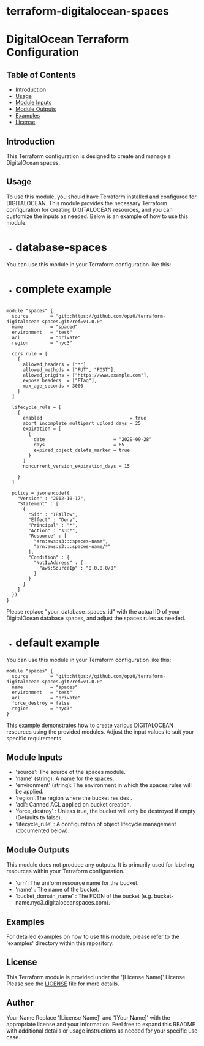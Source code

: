 # terraform-digitalocean-spaces
# DigitalOcean Terraform Configuration

## Table of Contents

- [Introduction](#introduction)
- [Usage](#usage)
- [Module Inputs](#module-inputs)
- [Module Outputs](#module-outputs)
- [Examples](#examples)
- [License](#license)

## Introduction
This Terraform configuration is designed to create and manage a DigitalOcean spaces.

## Usage
To use this module, you should have Terraform installed and configured for DIGITALOCEAN. This module provides the necessary Terraform configuration for creating DIGITALOCEAN resources, and you can customize the inputs as needed. Below is an example of how to use this module:


- # database-spaces
You can use this module in your Terraform configuration like this:
- # complete example
```hcl

module "spaces" {
  source        = "git::https://github.com/opz0/terraform-digitalocean-spaces.git?ref=v1.0.0"
  name          = "spaced"
  environment   = "test"
  acl           = "private"
  region        = "nyc3"

  cors_rule = [
    {
      allowed_headers = ["*"]
      allowed_methods = ["PUT", "POST"],
      allowed_origins = ["https://www.example.com"],
      expose_headers  = ["ETag"],
      max_age_seconds = 3000
    }
  ]

  lifecycle_rule = [
    {
      enabled                                = true
      abort_incomplete_multipart_upload_days = 25
      expiration = [
        {
          date                         = "2029-09-28"
          days                         = 65
          expired_object_delete_marker = true
        }
      ]
      noncurrent_version_expiration_days = 15

    }
  ]

  policy = jsonencode({
    "Version" : "2012-10-17",
    "Statement" : [
      {
        "Sid" : "IPAllow",
        "Effect" : "Deny",
        "Principal" : "*",
        "Action" : "s3:*",
        "Resource" : [
          "arn:aws:s3:::spaces-name",
          "arn:aws:s3:::spaces-name/*"
        ],
        "Condition" : {
          "NotIpAddress" : {
            "aws:SourceIp" : "0.0.0.0/0"
          }
        }
      }
    ]
  })
}
```
Please replace "your_database_spaces_id" with the actual ID of your DigitalOcean database spaces, and adjust the spaces rules as needed.


- # default example
You can use this module in your Terraform configuration like this:
```hcl
module "spaces" {
  source        = "git::https://github.com/opz0/terraform-digitalocean-spaces.git?ref=v1.0.0"
  name          = "spaces"
  environment   = "test"
  acl           = "private"
  force_destroy = false
  region        = "nyc3"
}
```
This example demonstrates how to create various DIGITALOCEAN resources using the provided modules. Adjust the input values to suit your specific requirements.


## Module Inputs

- 'source': The source of the spaces module.
- 'name' (string): A name for the spaces.
- 'environment' (string): The environment in which the spaces rules will be applied.
- 'region':The region where the bucket resides .
- 'acl': Canned ACL applied on bucket creation.
- 'force_destroy' : Unless true, the bucket will only be destroyed if empty (Defaults to false).
- 'lifecycle_rule' :  A configuration of object lifecycle management (documented below).

## Module Outputs

This module does not produce any outputs. It is primarily used for labeling resources within your Terraform configuration.

- 'urn':  The uniform resource name for the bucket.
- 'name' : The name of the bucket.
- 'bucket_domain_name' : The FQDN of the bucket (e.g. bucket-name.nyc3.digitaloceanspaces.com).

## Examples
For detailed examples on how to use this module, please refer to the 'examples' directory within this repository.

## License
This Terraform module is provided under the '[License Name]' License. Please see the [LICENSE](https://github.com/opz0/terraform-digitalocean-spaces/blob/readme/LICENSE) file for more details.

## Author
Your Name
Replace '[License Name]' and '[Your Name]' with the appropriate license and your information. Feel free to expand this README with additional details or usage instructions as needed for your specific use case.